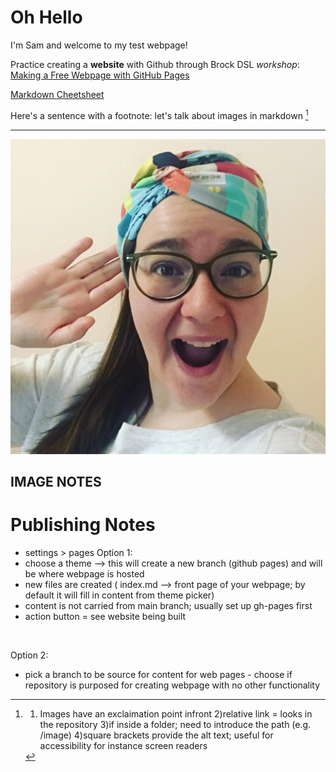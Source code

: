 # Oh Hello
I'm Sam and welcome to my test webpage!

Practice creating a **website** with Github through Brock DSL *workshop*: [Making a Free Webpage with GitHub Pages](https://brockdsl.github.io/Making-a-Free-Webpage-with-GitHub-Pages/)

[Markdown Cheetsheet](https://www.markdownguide.org/cheat-sheet/)

Here's a sentence with a footnote: let's talk about images in markdown [^1]

---

![Sam](sam.jpeg)

IMAGE NOTES
- 

# Publishing Notes

- settings > pages
Option 1: 
- choose a theme --> this will create a new branch (github pages) and will be where webpage is hosted
- new files are created ( index.md --> front page of your webpage; by default it will fill in content from theme picker)
- content is not carried from main branch; usually set up gh-pages first
- action button = see website being built

</br>

Option 2:
- pick a branch to be source for content for web pages - choose if repository is purposed for creating webpage with no other functionality

[^1]: 1) Images have an exclaimation point infront 2)relative link = looks in the repository 3)if inside a folder; need to introduce the path (e.g. /image) 4)square brackets provide the alt text; useful for accessibility for instance screen readers
